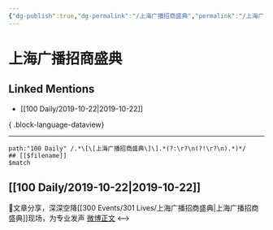```yaml
---
{"dg-publish":true,"dg-permalink":"/上海广播招商盛典","permalink":"/上海广播招商盛典/","created":"2023-03-29T20:25:53.000+08:00","updated":"2023-08-24T18:41:31.623+08:00"}
---
```


# 上海广播招商盛典

## Linked Mentions
- [[100 Daily/2019-10-22\|2019-10-22]]

{ .block-language-dataview}

---

```expander
path:"100 Daily" /.*\[\[上海广播招商盛典\]\].*(?:\r?\n(?!\r?\n).*)*/
## [[$filename]]
$match
```
## [[100 Daily/2019-10-22\|2019-10-22]]
🌟文章分享，深深空降[[300 Events/301 Lives/上海广播招商盛典\|上海广播招商盛典]]现场，为专业发声
[微博正文](https://m.weibo.cn/6466290670/4430157593100722)
<-->